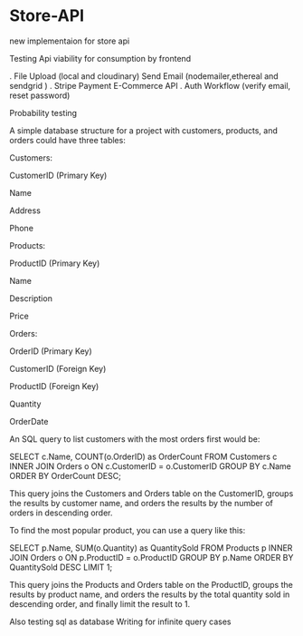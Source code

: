 
# Store-API

new implementaion for store api


Testing Api viability for consumption by frontend


. File Upload (local and cloudinary)
 Send Email (nodemailer,ethereal and sendgrid )
. Stripe Payment
 E-Commerce API
. Auth Workflow (verify email, reset password)

Probability testing


A simple database structure for a project with customers, products, and orders could have three tables:

Customers:

CustomerID (Primary Key)

Name

Address

Phone

Products:

ProductID (Primary Key)

Name

Description

Price

Orders:

OrderID (Primary Key)

CustomerID (Foreign Key)

ProductID (Foreign Key)

Quantity

OrderDate

An SQL query to list customers with the most orders first would be:


SELECT c.Name, COUNT(o.OrderID) as OrderCount
FROM Customers c
INNER JOIN Orders o ON c.CustomerID = o.CustomerID
GROUP BY c.Name
ORDER BY OrderCount DESC;



This query joins the Customers and Orders table on the CustomerID, groups the results by customer name, and orders the results by the number of orders in descending order.

To find the most popular product, you can use a query like this:


SELECT p.Name, SUM(o.Quantity) as QuantitySold
FROM Products p
INNER JOIN Orders o ON p.ProductID = o.ProductID
GROUP BY p.Name
ORDER BY QuantitySold DESC
LIMIT 1;



This query joins the Products and Orders table on the ProductID, groups the results by product name, and orders the results by the total quantity sold in descending order, and finally limit the result to 1.

Also testing sql as database
Writing for infinite query cases
